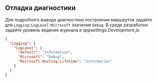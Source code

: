## <a name="debug-diagnostics"></a>Отладка диагностики

Для подробного вывода диагностики построения маршрутов задайте для `Logging:LogLevel:Microsoft` значение `Debug`. В среде разработки задайте уровень ведения журнала в *appsettings.Development.js*:

```json
{
  "Logging": {
    "LogLevel": {
      "Default": "Information",
      "Microsoft": "Debug",
      "Microsoft.Hosting.Lifetime": "Information"
    }
  }
}
```
